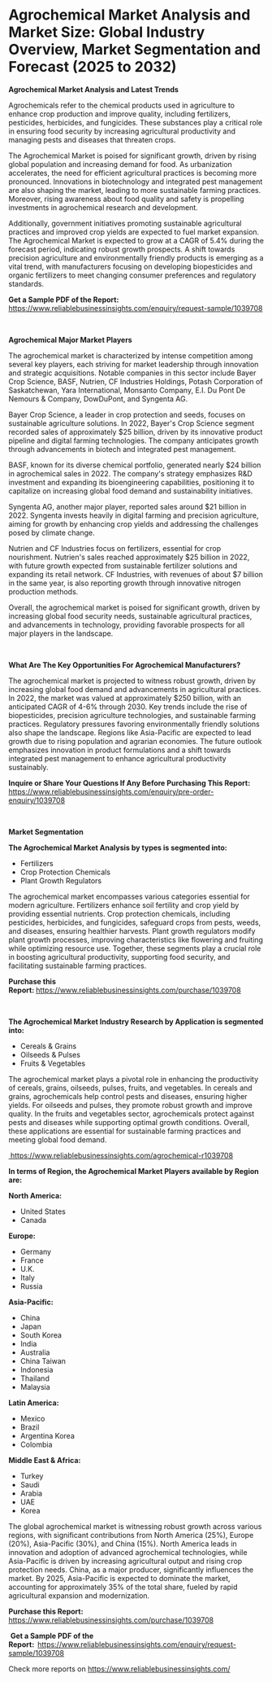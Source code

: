 <p><h1>Agrochemical Market Analysis and Market Size: Global Industry Overview, Market Segmentation and Forecast (2025 to 2032)</h1></p><p><strong>Agrochemical Market Analysis and Latest Trends</strong></p>
<p><p>Agrochemicals refer to the chemical products used in agriculture to enhance crop production and improve quality, including fertilizers, pesticides, herbicides, and fungicides. These substances play a critical role in ensuring food security by increasing agricultural productivity and managing pests and diseases that threaten crops.</p><p>The Agrochemical Market is poised for significant growth, driven by rising global population and increasing demand for food. As urbanization accelerates, the need for efficient agricultural practices is becoming more pronounced. Innovations in biotechnology and integrated pest management are also shaping the market, leading to more sustainable farming practices. Moreover, rising awareness about food quality and safety is propelling investments in agrochemical research and development.</p><p>Additionally, government initiatives promoting sustainable agricultural practices and improved crop yields are expected to fuel market expansion. The Agrochemical Market is expected to grow at a CAGR of 5.4% during the forecast period, indicating robust growth prospects. A shift towards precision agriculture and environmentally friendly products is emerging as a vital trend, with manufacturers focusing on developing biopesticides and organic fertilizers to meet changing consumer preferences and regulatory standards.</p></p>
<p><strong>Get a Sample PDF of the Report:&nbsp;</strong> <a href="https://www.reliablebusinessinsights.com/enquiry/request-sample/1039708?utm_campaign=3134&utm_medium=2&utm_source=Github&utm_content=ia&utm_term=30032025&utm_id=agrochemical">https://www.reliablebusinessinsights.com/enquiry/request-sample/1039708</a></p>
<p>&nbsp;</p>
<p><strong>Agrochemical Major Market Players</strong></p>
<p><p>The agrochemical market is characterized by intense competition among several key players, each striving for market leadership through innovation and strategic acquisitions. Notable companies in this sector include Bayer Crop Science, BASF, Nutrien, CF Industries Holdings, Potash Corporation of Saskatchewan, Yara International, Monsanto Company, E.I. Du Pont De Nemours & Company, DowDuPont, and Syngenta AG.</p><p>Bayer Crop Science, a leader in crop protection and seeds, focuses on sustainable agriculture solutions. In 2022, Bayer's Crop Science segment recorded sales of approximately $25 billion, driven by its innovative product pipeline and digital farming technologies. The company anticipates growth through advancements in biotech and integrated pest management.</p><p>BASF, known for its diverse chemical portfolio, generated nearly $24 billion in agrochemical sales in 2022. The company's strategy emphasizes R&D investment and expanding its bioengineering capabilities, positioning it to capitalize on increasing global food demand and sustainability initiatives.</p><p>Syngenta AG, another major player, reported sales around $21 billion in 2022. Syngenta invests heavily in digital farming and precision agriculture, aiming for growth by enhancing crop yields and addressing the challenges posed by climate change.</p><p>Nutrien and CF Industries focus on fertilizers, essential for crop nourishment. Nutrien's sales reached approximately $25 billion in 2022, with future growth expected from sustainable fertilizer solutions and expanding its retail network. CF Industries, with revenues of about $7 billion in the same year, is also reporting growth through innovative nitrogen production methods.</p><p>Overall, the agrochemical market is poised for significant growth, driven by increasing global food security needs, sustainable agricultural practices, and advancements in technology, providing favorable prospects for all major players in the landscape.</p></p>
<p>&nbsp;</p>
<p><strong>What Are The Key Opportunities For Agrochemical Manufacturers?</strong></p>
<p><p>The agrochemical market is projected to witness robust growth, driven by increasing global food demand and advancements in agricultural practices. In 2022, the market was valued at approximately $250 billion, with an anticipated CAGR of 4-6% through 2030. Key trends include the rise of biopesticides, precision agriculture technologies, and sustainable farming practices. Regulatory pressures favoring environmentally friendly solutions also shape the landscape. Regions like Asia-Pacific are expected to lead growth due to rising population and agrarian economies. The future outlook emphasizes innovation in product formulations and a shift towards integrated pest management to enhance agricultural productivity sustainably.</p></p>
<p><strong>Inquire or Share Your Questions If Any Before Purchasing This Report:</strong> <a href="https://www.reliablebusinessinsights.com/enquiry/pre-order-enquiry/1039708?utm_campaign=3134&utm_medium=2&utm_source=Github&utm_content=ia&utm_term=30032025&utm_id=agrochemical">https://www.reliablebusinessinsights.com/enquiry/pre-order-enquiry/1039708</a></p>
<p>&nbsp;</p>
<p><strong>Market Segmentation</strong></p>
<p><strong>The Agrochemical Market Analysis by types is segmented into:</strong></p>
<p><ul><li>Fertilizers</li><li>Crop Protection Chemicals</li><li>Plant Growth Regulators</li></ul></p>
<p><p>The agrochemical market encompasses various categories essential for modern agriculture. Fertilizers enhance soil fertility and crop yield by providing essential nutrients. Crop protection chemicals, including pesticides, herbicides, and fungicides, safeguard crops from pests, weeds, and diseases, ensuring healthier harvests. Plant growth regulators modify plant growth processes, improving characteristics like flowering and fruiting while optimizing resource use. Together, these segments play a crucial role in boosting agricultural productivity, supporting food security, and facilitating sustainable farming practices.</p></p>
<p><strong>Purchase this Report:&nbsp;</strong><a href="https://www.reliablebusinessinsights.com/purchase/1039708?utm_campaign=3134&utm_medium=2&utm_source=Github&utm_content=ia&utm_term=30032025&utm_id=agrochemical">https://www.reliablebusinessinsights.com/purchase/1039708</a></p>
<p>&nbsp;</p>
<p><strong>The Agrochemical Market Industry Research by Application is segmented into:</strong></p>
<p><ul><li>Cereals & Grains</li><li>Oilseeds & Pulses</li><li>Fruits & Vegetables</li></ul></p>
<p><p>The agrochemical market plays a pivotal role in enhancing the productivity of cereals, grains, oilseeds, pulses, fruits, and vegetables. In cereals and grains, agrochemicals help control pests and diseases, ensuring higher yields. For oilseeds and pulses, they promote robust growth and improve quality. In the fruits and vegetables sector, agrochemicals protect against pests and diseases while supporting optimal growth conditions. Overall, these applications are essential for sustainable farming practices and meeting global food demand.</p></p>
<p><a href="https://www.reliablebusinessinsights.com/agrochemical-r1039708?utm_campaign=3134&utm_medium=2&utm_source=Github&utm_content=ia&utm_term=30032025&utm_id=agrochemical">&nbsp;https://www.reliablebusinessinsights.com/agrochemical-r1039708</a></p>
<p><strong>In terms of Region, the Agrochemical Market Players available by Region are:</strong></p>
<p>
    <p> <strong> North America: </strong>
        <ul>
            <li>United States</li>
            <li>Canada</li>
        </ul>
        </p> 
    <p> <strong> Europe: </strong>
        <ul>
            <li>Germany</li>
            <li>France</li>
            <li>U.K.</li>
            <li>Italy</li>
            <li>Russia</li>
        </ul>
        </p> 
    <p> <strong> Asia-Pacific: </strong>
        <ul>
            <li>China</li>
            <li>Japan</li>
            <li>South Korea</li>
            <li>India</li>
            <li>Australia</li>
            <li>China Taiwan</li>
            <li>Indonesia</li>
            <li>Thailand</li>
            <li>Malaysia</li>
        </ul>
        </p> 
    <p> <strong> Latin America: </strong>
        <ul>
            <li>Mexico</li>
            <li>Brazil</li>
            <li>Argentina Korea</li>
            <li>Colombia</li>
        </ul>
        </p> 
    <p> <strong> Middle East & Africa: </strong>
        <ul>
            <li>Turkey</li>
            <li>Saudi</li>
            <li>Arabia</li>
            <li>UAE</li>
            <li>Korea</li>
        </ul>
    </p>
    </p>
<p><p>The global agrochemical market is witnessing robust growth across various regions, with significant contributions from North America (25%), Europe (20%), Asia-Pacific (30%), and China (15%). North America leads in innovation and adoption of advanced agrochemical technologies, while Asia-Pacific is driven by increasing agricultural output and rising crop protection needs. China, as a major producer, significantly influences the market. By 2025, Asia-Pacific is expected to dominate the market, accounting for approximately 35% of the total share, fueled by rapid agricultural expansion and modernization.</p></p>
<p><strong>Purchase this Report: </strong><a href="https://www.reliablebusinessinsights.com/purchase/1039708?utm_campaign=3134&utm_medium=2&utm_source=Github&utm_content=ia&utm_term=30032025&utm_id=agrochemical">https://www.reliablebusinessinsights.com/purchase/1039708</a></p>
<p>&nbsp;<strong>Get a Sample PDF of the Report:&nbsp;&nbsp;</strong><a href="https://www.reliablebusinessinsights.com/enquiry/request-sample/1039708?utm_campaign=3134&utm_medium=2&utm_source=Github&utm_content=ia&utm_term=30032025&utm_id=agrochemical">https://www.reliablebusinessinsights.com/enquiry/request-sample/1039708</a></p>
<p><strong></strong></p>
<p>Check more reports on <a href="https://www.reliablebusinessinsights.com/?utm_campaign=3134&utm_medium=2&utm_source=Github&utm_content=ia&utm_term=30032025&utm_id=agrochemical">https://www.reliablebusinessinsights.com/</a></p>